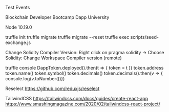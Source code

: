 Test Events

Blockchain Developer Bootcamp
Dapp University

Node 10.19.0

truffle init
truffle migrate
truffle migrate --reset
truffle exec scripts/seed-exchange.js

Change Solidity Compiler Version:
Right click on pragma solidity -> Choose Solidity: Change Workspace Compiler version (remote)

truffle console
DappToken.deployed().then(t => { token = t })
token.address
token.name()
token.symbol()
token.decimals()
token.decimals().then(v => { console.log(v.toNumber())})

Reselect
https://github.com/reduxjs/reselect

TailwindCSS
https://tailwindcss.com/docs/guides/create-react-app
https://www.smashingmagazine.com/2020/02/tailwindcss-react-project/
